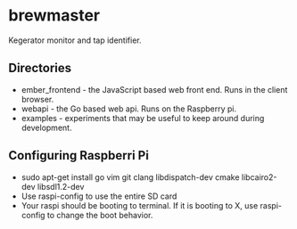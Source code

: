 brewmaster
=========
Kegerator monitor and tap identifier.

Directories
-----------
- ember_frontend - the JavaScript based web front end. Runs in
the client browser.
- webapi - the Go based web api. Runs on the Raspberry pi.
- examples - experiments that may be useful to keep around during development.

Configuring Raspberri Pi
------------------------
- sudo apt-get install go vim git clang libdispatch-dev cmake libcairo2-dev libsdl1.2-dev
- Use raspi-config to use the entire SD card
- Your raspi should be booting to terminal. If it is
booting to X, use raspi-config to change the boot behavior.


